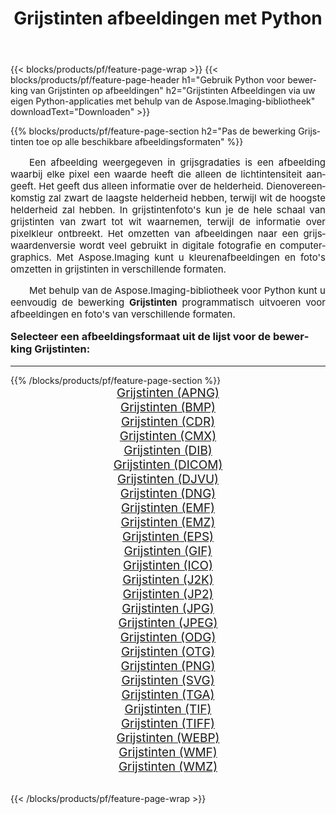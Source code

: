 ﻿---
title: Grijstinten afbeeldingen met Python 
weight: 3920
url: /nl/python-net/grayscale/ 
lang: nl
langdirlevel: 2
locales: zh-hans,ja,it,ru,de,es,fr,nl,id,lt,pl,pt,vi,tr,ko,zh-hant,ar,hi,th,sv,cs,uk,he
description: Aspose.Imaging-bibliotheek toepassen op Grijstinten afbeeldingen en foto's met behulp van uw eigen Python-applicaties en server-API's.
---

{{< blocks/products/pf/feature-page-wrap >}}
{{< blocks/products/pf/feature-page-header h1="Gebruik Python voor bewerking van Grijstinten op afbeeldingen" h2="Grijstinten Afbeeldingen via uw eigen Python-applicaties met behulp van de Aspose.Imaging-bibliotheek" downloadText="Downloaden" >}}


{{% blocks/products/pf/feature-page-section  h2="Pas de bewerking Grijstinten toe op alle beschikbare afbeeldingsformaten" %}}
<p align="justify" style="text-indent:2em;font-size:15px;">
Een afbeelding weergegeven in grijsgradaties is een afbeelding waarbij elke pixel een waarde heeft die alleen de lichtintensiteit aangeeft. Het geeft dus alleen informatie over de helderheid. Dienovereenkomstig zal zwart de laagste helderheid hebben, terwijl wit de hoogste helderheid zal hebben. In grijstintenfoto's kun je de hele schaal van grijstinten van zwart tot wit waarnemen, terwijl de informatie over pixelkleur ontbreekt. Het omzetten van afbeeldingen naar een grijswaardenversie wordt veel gebruikt in digitale fotografie en computergraphics. Met Aspose.Imaging kunt u kleurenafbeeldingen en foto's omzetten in grijstinten in verschillende formaten.
</p>
<p align="justify" style="text-indent:2em;font-size:15px;">
Met behulp van de Aspose.Imaging-bibliotheek voor Python kunt u eenvoudig de bewerking <b>Grijstinten</b> programmatisch uitvoeren voor afbeeldingen en foto's van verschillende formaten.
</p>
<h3 style="margin-top:16px;">
Selecteer een afbeeldingsformaat uit de lijst voor de bewerking Grijstinten:
</h3>
<hr/>
{{% /blocks/products/pf/feature-page-section %}}
<div class="container-fluid productfamilypage bg-gray">
    <div class="convertypes bg-gray agp-content section">
        <div class="container">
		<div class="row other-converters" style="gap: 10px;font-size: 19px;text-align:center;">
		    <div class='col-md-3 other-converter remove-lp remove-rp'><a href="/imaging/nl/python-net/grayscale/apng/" style="padding:15px;">Grijstinten (APNG)</a></div><div class='col-md-3 other-converter remove-lp remove-rp'><a href="/imaging/nl/python-net/grayscale/bmp/" style="padding:15px;">Grijstinten (BMP)</a></div><div class='col-md-3 other-converter remove-lp remove-rp'><a href="/imaging/nl/python-net/grayscale/cdr/" style="padding:15px;">Grijstinten (CDR)</a></div><div class='col-md-3 other-converter remove-lp remove-rp'><a href="/imaging/nl/python-net/grayscale/cmx/" style="padding:15px;">Grijstinten (CMX)</a></div><div class='col-md-3 other-converter remove-lp remove-rp'><a href="/imaging/nl/python-net/grayscale/dib/" style="padding:15px;">Grijstinten (DIB)</a></div><div class='col-md-3 other-converter remove-lp remove-rp'><a href="/imaging/nl/python-net/grayscale/dicom/" style="padding:15px;">Grijstinten (DICOM)</a></div><div class='col-md-3 other-converter remove-lp remove-rp'><a href="/imaging/nl/python-net/grayscale/djvu/" style="padding:15px;">Grijstinten (DJVU)</a></div><div class='col-md-3 other-converter remove-lp remove-rp'><a href="/imaging/nl/python-net/grayscale/dng/" style="padding:15px;">Grijstinten (DNG)</a></div><div class='col-md-3 other-converter remove-lp remove-rp'><a href="/imaging/nl/python-net/grayscale/emf/" style="padding:15px;">Grijstinten (EMF)</a></div><div class='col-md-3 other-converter remove-lp remove-rp'><a href="/imaging/nl/python-net/grayscale/emz/" style="padding:15px;">Grijstinten (EMZ)</a></div><div class='col-md-3 other-converter remove-lp remove-rp'><a href="/imaging/nl/python-net/grayscale/eps/" style="padding:15px;">Grijstinten (EPS)</a></div><div class='col-md-3 other-converter remove-lp remove-rp'><a href="/imaging/nl/python-net/grayscale/gif/" style="padding:15px;">Grijstinten (GIF)</a></div><div class='col-md-3 other-converter remove-lp remove-rp'><a href="/imaging/nl/python-net/grayscale/ico/" style="padding:15px;">Grijstinten (ICO)</a></div><div class='col-md-3 other-converter remove-lp remove-rp'><a href="/imaging/nl/python-net/grayscale/j2k/" style="padding:15px;">Grijstinten (J2K)</a></div><div class='col-md-3 other-converter remove-lp remove-rp'><a href="/imaging/nl/python-net/grayscale/jp2/" style="padding:15px;">Grijstinten (JP2)</a></div><div class='col-md-3 other-converter remove-lp remove-rp'><a href="/imaging/nl/python-net/grayscale/jpg/" style="padding:15px;">Grijstinten (JPG)</a></div><div class='col-md-3 other-converter remove-lp remove-rp'><a href="/imaging/nl/python-net/grayscale/jpeg/" style="padding:15px;">Grijstinten (JPEG)</a></div><div class='col-md-3 other-converter remove-lp remove-rp'><a href="/imaging/nl/python-net/grayscale/odg/" style="padding:15px;">Grijstinten (ODG)</a></div><div class='col-md-3 other-converter remove-lp remove-rp'><a href="/imaging/nl/python-net/grayscale/otg/" style="padding:15px;">Grijstinten (OTG)</a></div><div class='col-md-3 other-converter remove-lp remove-rp'><a href="/imaging/nl/python-net/grayscale/png/" style="padding:15px;">Grijstinten (PNG)</a></div><div class='col-md-3 other-converter remove-lp remove-rp'><a href="/imaging/nl/python-net/grayscale/svg/" style="padding:15px;">Grijstinten (SVG)</a></div><div class='col-md-3 other-converter remove-lp remove-rp'><a href="/imaging/nl/python-net/grayscale/tga/" style="padding:15px;">Grijstinten (TGA)</a></div><div class='col-md-3 other-converter remove-lp remove-rp'><a href="/imaging/nl/python-net/grayscale/tif/" style="padding:15px;">Grijstinten (TIF)</a></div><div class='col-md-3 other-converter remove-lp remove-rp'><a href="/imaging/nl/python-net/grayscale/tiff/" style="padding:15px;">Grijstinten (TIFF)</a></div><div class='col-md-3 other-converter remove-lp remove-rp'><a href="/imaging/nl/python-net/grayscale/webp/" style="padding:15px;">Grijstinten (WEBP)</a></div><div class='col-md-3 other-converter remove-lp remove-rp'><a href="/imaging/nl/python-net/grayscale/wmf/" style="padding:15px;">Grijstinten (WMF)</a></div><div class='col-md-3 other-converter remove-lp remove-rp'><a href="/imaging/nl/python-net/grayscale/wmz/" style="padding:15px;">Grijstinten (WMZ)</a></div>
                </div>
        </div>
    </div>
</div>
<br/>

{{< /blocks/products/pf/feature-page-wrap >}}
